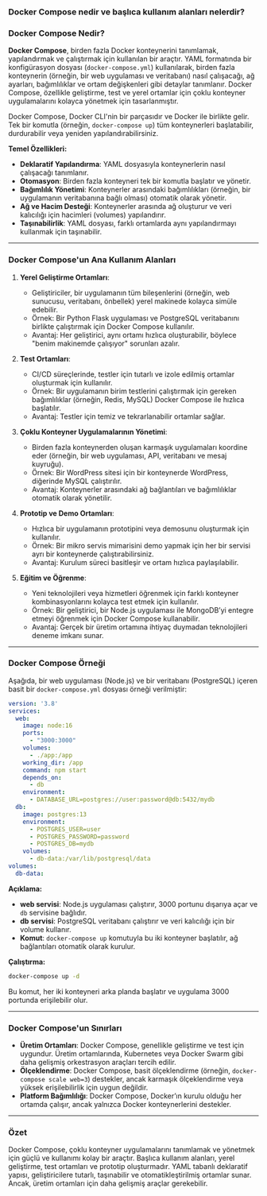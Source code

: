 ### Docker Compose nedir ve başlıca kullanım alanları nelerdir?
### Docker Compose Nedir?

**Docker Compose**, birden fazla Docker konteynerini tanımlamak, yapılandırmak ve çalıştırmak için kullanılan bir araçtır. YAML formatında bir konfigürasyon dosyası (`docker-compose.yml`) kullanılarak, birden fazla konteynerin (örneğin, bir web uygulaması ve veritabanı) nasıl çalışacağı, ağ ayarları, bağımlılıklar ve ortam değişkenleri gibi detaylar tanımlanır. Docker Compose, özellikle geliştirme, test ve yerel ortamlar için çoklu konteyner uygulamalarını kolayca yönetmek için tasarlanmıştır.

Docker Compose, Docker CLI'nin bir parçasıdır ve Docker ile birlikte gelir. Tek bir komutla (örneğin, `docker-compose up`) tüm konteynerleri başlatabilir, durdurabilir veya yeniden yapılandırabilirsiniz.

**Temel Özellikleri:**
- **Deklaratif Yapılandırma**: YAML dosyasıyla konteynerlerin nasıl çalışacağı tanımlanır.
- **Otomasyon**: Birden fazla konteyneri tek bir komutla başlatır ve yönetir.
- **Bağımlılık Yönetimi**: Konteynerler arasındaki bağımlılıkları (örneğin, bir uygulamanın veritabanına bağlı olması) otomatik olarak yönetir.
- **Ağ ve Hacim Desteği**: Konteynerler arasında ağ oluşturur ve veri kalıcılığı için hacimleri (volumes) yapılandırır.
- **Taşınabilirlik**: YAML dosyası, farklı ortamlarda aynı yapılandırmayı kullanmak için taşınabilir.

---

### Docker Compose'un Ana Kullanım Alanları

1. **Yerel Geliştirme Ortamları**:
   - Geliştiriciler, bir uygulamanın tüm bileşenlerini (örneğin, web sunucusu, veritabanı, önbellek) yerel makinede kolayca simüle edebilir.
   - Örnek: Bir Python Flask uygulaması ve PostgreSQL veritabanını birlikte çalıştırmak için Docker Compose kullanılır.
   - Avantaj: Her geliştirici, aynı ortamı hızlıca oluşturabilir, böylece "benim makinemde çalışıyor" sorunları azalır.

2. **Test Ortamları**:
   - CI/CD süreçlerinde, testler için tutarlı ve izole edilmiş ortamlar oluşturmak için kullanılır.
   - Örnek: Bir uygulamanın birim testlerini çalıştırmak için gereken bağımlılıklar (örneğin, Redis, MySQL) Docker Compose ile hızlıca başlatılır.
   - Avantaj: Testler için temiz ve tekrarlanabilir ortamlar sağlar.

3. **Çoklu Konteyner Uygulamalarının Yönetimi**:
   - Birden fazla konteynerden oluşan karmaşık uygulamaları koordine eder (örneğin, bir web uygulaması, API, veritabanı ve mesaj kuyruğu).
   - Örnek: Bir WordPress sitesi için bir konteynerde WordPress, diğerinde MySQL çalıştırılır.
   - Avantaj: Konteynerler arasındaki ağ bağlantıları ve bağımlılıklar otomatik olarak yönetilir.

4. **Prototip ve Demo Ortamları**:
   - Hızlıca bir uygulamanın prototipini veya demosunu oluşturmak için kullanılır.
   - Örnek: Bir mikro servis mimarisini demo yapmak için her bir servisi ayrı bir konteynerde çalıştırabilirsiniz.
   - Avantaj: Kurulum süreci basitleşir ve ortam hızlıca paylaşılabilir.

5. **Eğitim ve Öğrenme**:
   - Yeni teknolojileri veya hizmetleri öğrenmek için farklı konteyner kombinasyonlarını kolayca test etmek için kullanılır.
   - Örnek: Bir geliştirici, bir Node.js uygulaması ile MongoDB’yi entegre etmeyi öğrenmek için Docker Compose kullanabilir.
   - Avantaj: Gerçek bir üretim ortamına ihtiyaç duymadan teknolojileri deneme imkanı sunar.

---

### Docker Compose Örneği

Aşağıda, bir web uygulaması (Node.js) ve bir veritabanı (PostgreSQL) içeren basit bir `docker-compose.yml` dosyası örneği verilmiştir:

```yaml
version: '3.8'
services:
  web:
    image: node:16
    ports:
      - "3000:3000"
    volumes:
      - ./app:/app
    working_dir: /app
    command: npm start
    depends_on:
      - db
    environment:
      - DATABASE_URL=postgres://user:password@db:5432/mydb
  db:
    image: postgres:13
    environment:
      - POSTGRES_USER=user
      - POSTGRES_PASSWORD=password
      - POSTGRES_DB=mydb
    volumes:
      - db-data:/var/lib/postgresql/data
volumes:
  db-data:
```

**Açıklama:**
- **web servisi**: Node.js uygulaması çalıştırır, 3000 portunu dışarıya açar ve `db` servisine bağlıdır.
- **db servisi**: PostgreSQL veritabanı çalıştırır ve veri kalıcılığı için bir volume kullanır.
- **Komut**: `docker-compose up` komutuyla bu iki konteyner başlatılır, ağ bağlantıları otomatik olarak kurulur.

**Çalıştırma:**
```bash
docker-compose up -d
```
Bu komut, her iki konteyneri arka planda başlatır ve uygulama 3000 portunda erişilebilir olur.

---

### Docker Compose'un Sınırları
- **Üretim Ortamları**: Docker Compose, genellikle geliştirme ve test için uygundur. Üretim ortamlarında, Kubernetes veya Docker Swarm gibi daha gelişmiş orkestrasyon araçları tercih edilir.
- **Ölçeklendirme**: Docker Compose, basit ölçeklendirme (örneğin, `docker-compose scale web=3`) destekler, ancak karmaşık ölçeklendirme veya yüksek erişilebilirlik için uygun değildir.
- **Platform Bağımlılığı**: Docker Compose, Docker’ın kurulu olduğu her ortamda çalışır, ancak yalnızca Docker konteynerlerini destekler.

---

### Özet
Docker Compose, çoklu konteyner uygulamalarını tanımlamak ve yönetmek için güçlü ve kullanımı kolay bir araçtır. Başlıca kullanım alanları, yerel geliştirme, test ortamları ve prototip oluşturmadır. YAML tabanlı deklaratif yapısı, geliştiricilere tutarlı, taşınabilir ve otomatikleştirilmiş ortamlar sunar. Ancak, üretim ortamları için daha gelişmiş araçlar gerekebilir.
